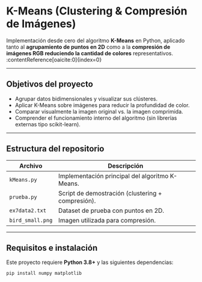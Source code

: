# K-Means (Clustering & Compresión de Imágenes)

Implementación desde cero del algoritmo **K-Means** en Python, aplicado tanto al **agrupamiento de puntos en 2D** como a la **compresión de imágenes RGB reduciendo la cantidad de colores** representativos. :contentReference[oaicite:0]{index=0}

---

## Objetivos del proyecto

- Agrupar datos bidimensionales y visualizar sus clústeres.
- Aplicar K-Means sobre imágenes para reducir la profundidad de color.
- Comparar visualmente la imagen original vs. la imagen comprimida.
- Comprender el funcionamiento interno del algoritmo (sin librerías externas tipo scikit-learn).

---

## Estructura del repositorio

| Archivo          | Descripción |
|------------------|-------------|
| `kMeans.py`      | Implementación principal del algoritmo K-Means. |
| `prueba.py`      | Script de demostración (clustering + compresión). |
| `ex7data2.txt`   | Dataset de prueba con puntos en 2D. |
| `bird_small.png` | Imagen utilizada para compresión. |

---

## Requisitos e instalación

Este proyecto requiere **Python 3.8+** y las siguientes dependencias:

```bash
pip install numpy matplotlib

